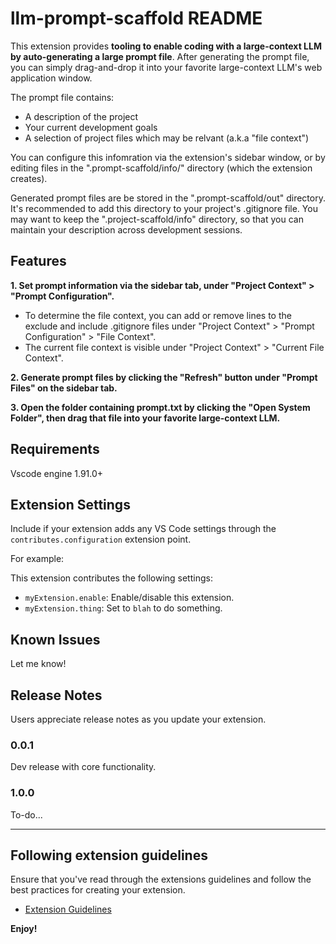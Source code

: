 # llm-prompt-scaffold README

This extension provides **tooling to enable coding with a large-context LLM by auto-generating a large prompt file**. 
After generating the prompt file, you can simply drag-and-drop it into your favorite large-context LLM's web application window. 

The prompt file contains:
- A description of the project
- Your current development goals
- A selection of project files which may be relvant (a.k.a "file context") 

You can configure this infomration via the extension's sidebar window, or by editing files in the ".prompt-scaffold/info/" directory (which the extension creates).

Generated prompt files are be stored in the ".prompt-scaffold/out" directory. It's recommended to add this directory to your project's .gitignore file. You may want to keep the ".project-scaffold/info" directory, so that you can maintain your description across development sessions.

## Features

**1. Set prompt information via the sidebar tab, under "Project Context" > "Prompt Configuration".** 
- To determine the file context, you can add or remove lines to the exclude and include .gitignore files under "Project Context" > "Prompt Configuration" > "File Context". 
- The current file context is visible under "Project Context" > "Current File Context".

**2. Generate prompt files by clicking the "Refresh" button under "Prompt Files" on the sidebar tab.**

**3. Open the folder containing prompt.txt by clicking the "Open System Folder", then drag that file into your favorite large-context LLM.**

## Requirements

Vscode engine 1.91.0+

## Extension Settings

Include if your extension adds any VS Code settings through the `contributes.configuration` extension point.

For example:

This extension contributes the following settings:

* `myExtension.enable`: Enable/disable this extension.
* `myExtension.thing`: Set to `blah` to do something.

## Known Issues

Let me know!

## Release Notes

Users appreciate release notes as you update your extension.

### 0.0.1

Dev release with core functionality.

### 1.0.0

To-do...

---

## Following extension guidelines

Ensure that you've read through the extensions guidelines and follow the best practices for creating your extension.

* [Extension Guidelines](https://code.visualstudio.com/api/references/extension-guidelines)


**Enjoy!**
